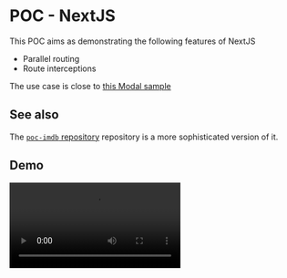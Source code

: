 # POC - NextJS

This POC aims as demonstrating the following features of NextJS
- Parallel routing
- Route interceptions

The use case is close to [this Modal sample](https://nextjs.org/docs/app/building-your-application/routing/parallel-routes#modals)

## See also

The [`poc-imdb` repository](https://github.com/pierrebance-loffice/poc-imdb) repository is a more sophisticated version of it.

## Demo

<video src="https://github.com/user-attachments/assets/8d6cfee2-6c30-4e4f-a240-f22e37bad9bd" controls />
